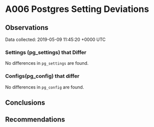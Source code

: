 # A006 Postgres Setting Deviations #

## Observations ##
Data collected: 2019-05-09 11:45:20 +0000 UTC  

### Settings (pg_settings) that Differ ###

No differences in `pg_settings` are found.

### Configs(pg_config) that differ ###

No differences in `pg_config` are found.



## Conclusions ##


## Recommendations ##

